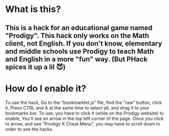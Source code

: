 # What is this?
This is a hack for an educational game named "Prodigy". This hack only works on the Math client, not English.
If you don't know, elementary and middle schools use Prodigy to teach Math and English in a more "fun" way. (But PHack spices it up a lil 😈)
---
# How do I enable it?
To use the hack, Go to the "bookmarklet.js" file, find the "raw" button, click it, Press CTRL and A at the same time to select all, and drag it to your bookmarks bar.
To use, you have to click it (while on the Prodigy website) to enable, You'll see an arrow in the top left corner of the page.
Once you click to arrow, and see "Prodigy X Cheat Menu", you may have to scroll down in order to see the hacks.
